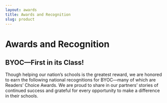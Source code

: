 ```yaml
---
layout: awards
title: Awards and Recognition
slug: product
---
```


# Awards and Recognition

## BYOC—First in its Class!

Though helping our nation’s schools is the greatest reward, we are honored to earn the following national recognitions for BYOC—many of which are Readers’ Choice Awards. We are proud to share in our partners’ stories of continued success and grateful for every opportunity to make a difference in their schools.